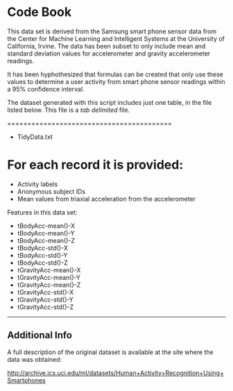 # Code Book

This data set is derived from the Samsung smart phone sensor data from the Center for Machine Learning and Intelligent Systems at the University of California, Irvine.  The data has been subset to only include mean and standard deviation values for accelerometer and gravity accelerometer readings.  

It has been hyphothesized that formulas can be created that only use these values to determine a user activity from smart phone sensor readings within a 95% confidence interval.

The dataset generated with this script includes just one table, in the file listed below.  This file is a *tab delimited* file.  

=========================================

- TidyData.txt

For each record it is provided:
======================================

- Activity labels
- Anonymous subject IDs
- Mean values from triaxial acceleration from the accelerometer

Features in this data set:

- tBodyAcc-mean()-X
- tBodyAcc-mean()-Y
- tBodyAcc-mean()-Z
- tBodyAcc-std()-X
- tBodyAcc-std()-Y
- tBodyAcc-std()-Z
- tGravityAcc-mean()-X
- tGravityAcc-mean()-Y
- tGravityAcc-mean()-Z
- tGravityAcc-std()-X
- tGravityAcc-std()-Y
- tGravityAcc-std()-Z

- - -

## Additional Info

A full description of the original dataset is available at the site where the data was obtained:

http://archive.ics.uci.edu/ml/datasets/Human+Activity+Recognition+Using+Smartphones
